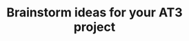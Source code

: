 ---
title: Brainstorm ideas for your AT3 project
published_at: 2024-05-10
snippet: week9 homework
disable_html_sanitization: true
---